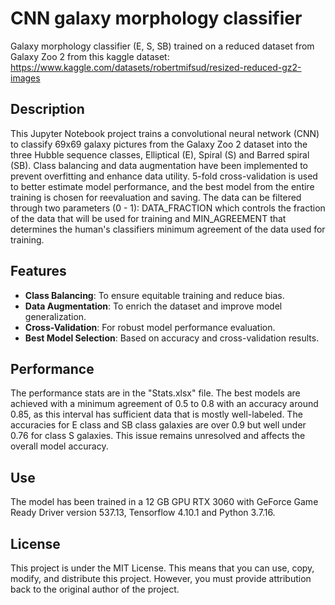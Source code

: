 # CNN galaxy morphology classifier
Galaxy morphology classifier (E, S, SB) trained on a reduced dataset from Galaxy Zoo 2 from this kaggle dataset: https://www.kaggle.com/datasets/robertmifsud/resized-reduced-gz2-images

## Description
This Jupyter Notebook project trains a convolutional neural network (CNN) to classify 69x69 galaxy pictures from the Galaxy Zoo 2 dataset into the three Hubble sequence classes, Elliptical (E), Spiral (S) and Barred spiral (SB). Class balancing and data augmentation have been implemented to prevent overfitting and enhance data utility. 5-fold cross-validation is used to better estimate model performance, and the best model from the entire training is chosen for reevaluation and saving.
The data can be filtered through two parameters (0 - 1): DATA_FRACTION which controls the fraction of the data that will be used for training and MIN_AGREEMENT that determines the human's classifiers minimum agreement of the data used for training.

## Features
- **Class Balancing**: To ensure equitable training and reduce bias.
- **Data Augmentation**: To enrich the dataset and improve model generalization.
- **Cross-Validation**: For robust model performance evaluation.
- **Best Model Selection**: Based on accuracy and cross-validation results.

## Performance
The performance stats are in the "Stats.xlsx" file. The best models are achieved with a minimum agreement of 0.5 to 0.8 with an accuracy around 0.85, as this interval has sufficient data that is mostly well-labeled. The accuracies for E class and SB class galaxies are over 0.9 but well under 0.76 for class S galaxies. This issue remains unresolved and affects the overall model accuracy.

## Use
The model has been trained in a 12 GB GPU RTX 3060 with GeForce Game Ready Driver version 537.13, Tensorflow 4.10.1 and Python 3.7.16.

## License
This project is under the MIT License. This means that you can use, copy, modify, and distribute this project. However, you must provide attribution back to the original author of the project.
